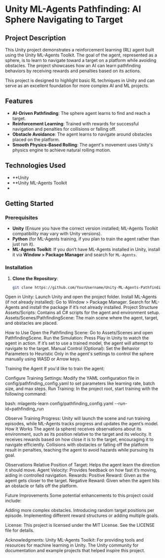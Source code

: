 
# Unity ML-Agents Pathfinding: AI Sphere Navigating to Target

## Project Description

This Unity project demonstrates a reinforcement learning (RL) agent built using the Unity ML-Agents Toolkit. The goal of the agent, represented as a sphere, is to learn to navigate toward a target on a platform while avoiding obstacles. The project showcases how an AI can learn pathfinding behaviors by receiving rewards and penalties based on its actions.

This project is designed to highlight basic RL techniques in Unity and can serve as an excellent foundation for more complex AI and ML projects.

## Features

- **AI-Driven Pathfinding**: The sphere agent learns to find and reach a target.
- **Reinforcement Learning**: Trained with rewards for successful navigation and penalties for collisions or falling off.
- **Obstacle Avoidance**: The agent learns to navigate around obstacles placed on the platform.
- **Smooth Physics-Based Rolling**: The agent's movement uses Unity's physics engine to achieve natural rolling motion.

## Technologies Used

- **Unity
- **Unity ML-Agents Toolkit
- 
## Getting Started

### Prerequisites

- **Unity** (Ensure you have the correct version installed; ML-Agents Toolkit compatibility may vary with Unity versions).
- **Python** (for ML-Agents training, if you plan to train the agent rather than just run it).
- **ML-Agents Toolkit**: If you don’t have ML-Agents installed in Unity, install it via **Window > Package Manager** and search for `ML-Agents`.

### Installation

1. **Clone the Repository**:
   ```bash
   git clone https://github.com/YourUsername/Unity-ML-Agents-Pathfinding.git
Open in Unity:
Launch Unity and open the project folder.
Install ML-Agents (if not already installed):
Go to Window > Package Manager.
Search for ML-Agents and install the package if it’s not already installed.
Project Structure
Assets/Scripts: Contains all C# scripts for the agent and environment setup.
Assets/Scenes/PathfindingScene: The main scene where the agent, target, and obstacles are placed.


How to Use
Open the Pathfinding Scene:
Go to Assets/Scenes and open PathfindingScene.
Run the Simulation:
Press Play in Unity to watch the agent in action. If it’s set to use a trained model, the agent will attempt to navigate to the target.
Manual Control (Optional):
Set the Behavior Parameters to Heuristic Only in the agent's settings to control the sphere manually using WASD or Arrow keys.

Training the Agent
If you'd like to train the agent:

Configure Training Settings:
Modify the YAML configuration file in config/pathfinding_config.yaml to set parameters like learning rate, batch size, and max steps.
Run Training:
In the project root, start training with the following command:

bash:
  mlagents-learn config/pathfinding_config.yaml --run-id=pathfinding_run

Observe Training Progress:
Unity will launch the scene and run training episodes, while ML-Agents tracks progress and updates the agent’s model.
How It Works
The agent (a sphere) receives observations about its environment, such as its position relative to the target and its velocity. It receives rewards based on how close it is to the target, encouraging it to navigate efficiently. Collisions with obstacles or falling off the platform result in penalties, teaching the agent to avoid hazards while pursuing its goal.

Observations
Relative Position of Target: Helps the agent learn the direction it should move.
Agent Velocity: Provides feedback on how fast it’s moving, aiding in controlled navigation.
Rewards:
Positive Reward: Given as the agent gets closer to the target.
Negative Reward: Given when the agent hits an obstacle or falls off the platform.

Future Improvements
Some potential enhancements to this project could include:

Adding more complex obstacles.
Introducing random target positions per episode.
Implementing different reward structures or adding multiple goals.

License:
This project is licensed under the MIT License. See the LICENSE file for details.

Acknowledgments:
Unity ML-Agents Toolkit: For providing tools and resources for machine learning in Unity.
The Unity community for documentation and example projects that helped inspire this project.
